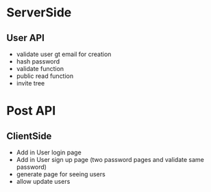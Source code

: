 # ServerSide
## User API
* validate user gt email for creation
* hash password
* validate function
* public read function
* invite tree


# Post API

## ClientSide
* Add in User login page
* Add in User sign up page (two password pages and validate same password)
* generate page for seeing users
* allow update users


